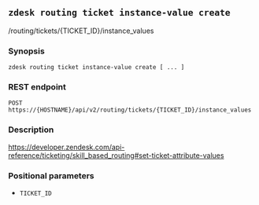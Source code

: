 ## `zdesk routing ticket instance-value create`

/routing/tickets/{TICKET_ID}/instance_values

### Synopsis

    zdesk routing ticket instance-value create [ ... ]

### REST endpoint

    POST https://{HOSTNAME}/api/v2/routing/tickets/{TICKET_ID}/instance_values

### Description

https://developer.zendesk.com/api-reference/ticketing/skill_based_routing#set-ticket-attribute-values

### Positional parameters

* `TICKET_ID`

